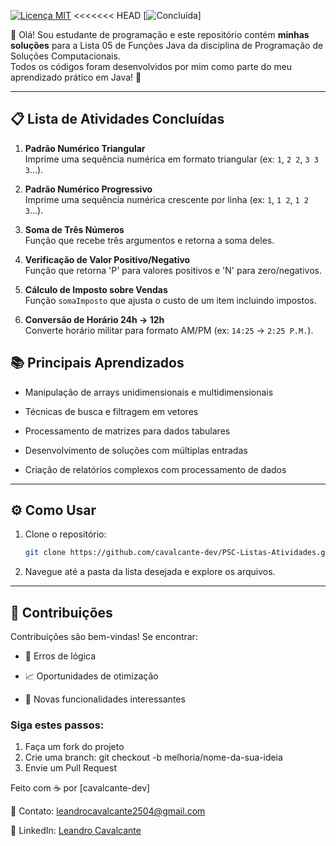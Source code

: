 [![Licença MIT](https://img.shields.io/badge/Licença-MIT-blue)](LICENSE)
<<<<<<< HEAD
[![Concluída](https://img.shields.io/badge/Concluída-brightgreen)]

👋 Olá! Sou estudante de programação e este repositório contém **minhas soluções** para a Lista 05 de Funções Java da disciplina de Programação de Soluções Computacionais.  
Todos os códigos foram desenvolvidos por mim como parte do meu aprendizado prático em Java! 🚀

---

## 📋 Lista de Atividades Concluídas

1. **Padrão Numérico Triangular**  
   Imprime uma sequência numérica em formato triangular (ex: `1`, `2 2`, `3 3 3`...).

2. **Padrão Numérico Progressivo**  
   Imprime uma sequência numérica crescente por linha (ex: `1`, `1 2`, `1 2 3`...).

3. **Soma de Três Números**  
   Função que recebe três argumentos e retorna a soma deles.

4. **Verificação de Valor Positivo/Negativo**  
   Função que retorna 'P' para valores positivos e 'N' para zero/negativos.

5. **Cálculo de Imposto sobre Vendas**  
   Função `somaImposto` que ajusta o custo de um item incluindo impostos.

6. **Conversão de Horário 24h → 12h**  
   Converte horário militar para formato AM/PM (ex: `14:25` → `2:25 P.M.`).

## 📚 Principais Aprendizados
- Manipulação de arrays unidimensionais e multidimensionais

- Técnicas de busca e filtragem em vetores

- Processamento de matrizes para dados tabulares

- Desenvolvimento de soluções com múltiplas entradas

- Criação de relatórios complexos com processamento de dados

--- 

## ⚙️ Como Usar
1. Clone o repositório:
   ```bash
   git clone https://github.com/cavalcante-dev/PSC-Listas-Atividades.git
2. Navegue até a pasta da lista desejada e explore os arquivos.

---

## 🤝 Contribuições
Contribuições são bem-vindas! Se encontrar:

- 🐛 Erros de lógica

- 📈 Oportunidades de otimização

- 🧩 Novas funcionalidades interessantes

### Siga estes passos:
1. Faça um fork do projeto
2. Crie uma branch: git checkout -b melhoria/nome-da-sua-ideia
3. Envie um Pull Request

Feito com ☕ por [cavalcante-dev] 

📧 Contato: leandrocavalcante2504@gmail.com

🔗 LinkedIn: [Leandro Cavalcante](https://www.linkedin.com/in/leandro-cavalcante-13a63521a/)
